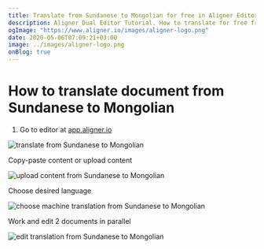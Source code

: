 ```yaml
---
title: Translate from Sundanese to Mongolian for free in Aligner Editor
description: Aligner Dual Editor Tutorial. How to translate for free from Sundanese to Mongolian. Aligner is multilingual document management platform. 
ogImage: "https://www.aligner.io/images/aligner-logo.png"
date: 2020-05-06T07:09:21+03:00
image: ../images/aligner-logo.png
onBlog: true
---
```


# How to translate document from Sundanese to Mongolian

1. Go to editor at [app.aligner.io](https://app.aligner.io "Aligner App web page")

![translate from Sundanese to Mongolian](../aligner-blank-editor.png "translate from Sundanese to Mongolian")

Copy-paste content or upload content

![upload content from Sundanese to Mongolian](../aligner-uploaded-document.png "upload content from Sundanese to Mongolian")

Choose desired language

![choose machine translation from Sundanese to Mongolian](../aligner-language-dropdown.png "choose machine translation from Sundanese to Mongolian")

Work and edit 2 documents in parallel

![edit translation from Sundanese to Mongolian](../aligner-double-sitded-editor.png "edit translation from Sundanese to Mongolian")

